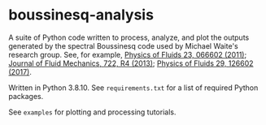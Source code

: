 # boussinesq-analysis
A suite of Python code written to process, analyze, and plot the outputs generated by the spectral Boussinesq code used by Michael Waite's research group. See, for example, [Physics of Fluids 23, 066602 (2011)](https://doi.org/10.1063/1.3599699); [Journal of Fluid Mechanics, 722, R4 (2013)](https://doi.org/10.1017/jfm.2013.150); [Physics of Fluids 29, 126602 (2017)](https://doi.org/10.1063/1.5004986).

Written in Python 3.8.10. See `requirements.txt` for a list of required Python packages.

See `examples` for plotting and processing tutorials.
